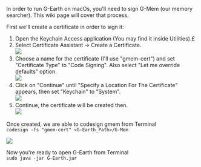 In order to run G-Earth on macOs, you'll need to sign G-Mem (our memory searcher). This wiki page will cover that process.

First we'll create a certificate in order to sign it:
1. Open the Keychain Access application (You may find it inside Utilities).£
2. Select Certificate Assistant -> Create a Certificate.<br>
![](https://i.imgur.com/G6SS6ac.png)
3. Choose a name for the certificate (I'll use "gmem-cert") and set "Certificate Type" to "Code Signing". Also select "Let me override defaults" option.<br>
![](https://i.imgur.com/CAUI5Xi.png)
4. Click on "Continue" until "Specify a Location For The Certificate" appears, then set "Keychain" to "System".<br>
![](https://i.imgur.com/HwLDtmE.png)
5. Continue, the certificate will be created then.<br>
![](https://i.imgur.com/gYiKmZA.png)

Once created, we are able to codesign gmem from Terminal<br>
`codesign -fs "gmem-cert" <G-Earth_Path>/G-Mem`

![](https://i.imgur.com/xkryoJz.png)

Now you're ready to open G-Earth from Terminal<br>
`sudo java -jar G-Earth.jar`

